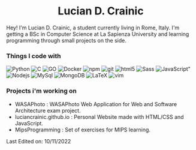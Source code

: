 <h1 align="center">
  <b>Lucian D. Crainic</b>
</h1>

Hey! I'm Lucian D. Crainic, a student currently living in Rome, Italy. I'm getting a BSc in Computer Science at La Sapienza University
and learning programming through small projects on the side.

<h3>Things I code with</h3>
<p>
  <img alt="Python" src="https://img.shields.io/badge/-Python-45b8d8?style=flat-square&logo=python&logoColor=white" />
  <img alt="C" src="https://img.shields.io/badge/-C-45b8d8?style=flat-square&logo=c&logoColor=white" />
  <img alt="GO" src="https://img.shields.io/badge/-Go-45b8d8?style=flat-square&logo=go&logoColor=white" />
  <img alt="Docker" src="https://img.shields.io/badge/-Docker-46a2f1?style=flat-square&logo=docker&logoColor=white" /> 
  <img alt="npm" src="https://img.shields.io/badge/-NPM-CB3837?style=flat-square&logo=npm&logoColor=white" />
  <img alt="git" src="https://img.shields.io/badge/-Git-F05032?style=flat-square&logo=git&logoColor=white" />
  <img alt="html5" src="https://img.shields.io/badge/-HTML5-E34F26?style=flat-square&logo=html5&logoColor=white" />
  <img alt="Sass" src="https://img.shields.io/badge/-Sass-CC6699?style=flat-square&logo=sass&logoColor=white" />
  <img alt=JavaScript" src="https://img.shields.io/badge/-JavaScript-F9A03C?style=flat-square&logo=javascript&logoColor=white" />
  <img alt="Nodejs" src="https://img.shields.io/badge/-Nodejs-43853d?style=flat-square&logo=Node.js&logoColor=white" />   
  <img alt="MySql" src="https://img.shields.io/badge/-MySql-13aa52?style=flat-square&logo=mysql&logoColor=white" />
  <img alt="MongoDB" src="https://img.shields.io/badge/-MongoDB-13aa52?style=flat-square&logo=mongodb&logoColor=white" />                                     <img alt="LaTeX" src="https://img.shields.io/badge/-LaTeX-43853d?style=flat-square&logo=latex&logoColor=white%22" />  
  <img alt="vim" https://img.shields.io/badge/-vim-43853d?style=flat-square&logo=vim&logoColor=white%22/>
</p>
<h3>Projects i'm working on</h3> 
<ul>
  <li>WASAPhoto : WASAPhoto Web Application for Web and Software Architecture exam project.</li>
  <li>luciancrainic.github.io : Personal Website made with HTML/CSS and JavaScript.</li>
  <li>MipsProgramming : Set of exercises for MIPS learning.</li>
</ul>                                                                                                                    
                                                                                                                                                       
Last Edited on: 10/11/2022
